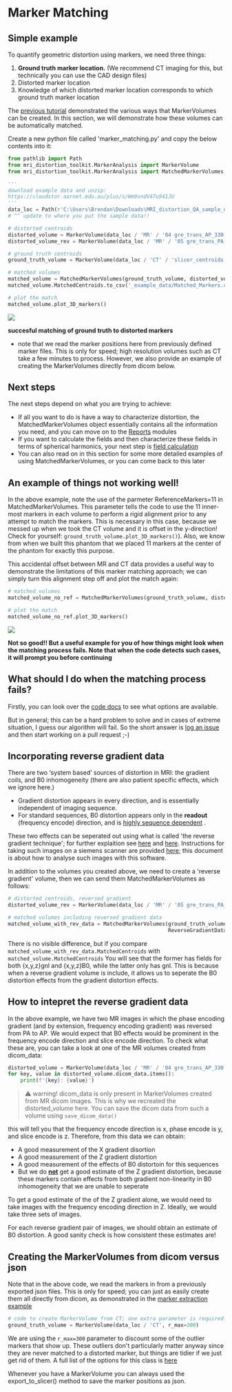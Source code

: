 # Marker Matching

## Simple example

To quantify geometric distortion using markers, we need three things:

1. **Ground truth marker location.** (We recommend CT imaging for this, but technically you can use the CAD design files)
2. Distorted marker location
3. Knowledge of which distorted marker location corresponds to which ground truth marker location

The [previous tutorial](https://image-x-institute.github.io/mri_distortion_toolkit/marker_extraction.html) demonstrated the various ways that MarkerVolumes can be created. In this section, we will demonstrate how these volumes can  be automatically matched.

Create a new python file called 'marker_matching.py' and copy the below contents into it:

````python
from pathlib import Path
from mri_distortion_toolkit.MarkerAnalysis import MarkerVolume
from mri_distortion_toolkit.MarkerAnalysis import MatchedMarkerVolumes

'''
download example data and unzip:
https://cloudstor.aarnet.edu.au/plus/s/Wm9vndV47u941JU
'''
data_loc = Path(r'C:\Users\Brendan\Downloads\MRI_distortion_QA_sample_data(1)\MRI_distortion_QA_sample_data')
# ^^ update to where you put the sample data!!

# distorted centroids
distorted_volume = MarkerVolume(data_loc / 'MR' / '04 gre_trans_AP_330' / 'slicer_centroids.mrk.json', verbose=False)
distorted_volume_rev = MarkerVolume(data_loc / 'MR' / '05 gre_trans_PA_330' / 'slicer_centroids.mrk.json', verbose=False)

# ground truth centroids
ground_truth_volume = MarkerVolume(data_loc / 'CT' / 'slicer_centroids.mrk.json', verbose=False)

# matched volumes
matched_volume = MatchedMarkerVolumes(ground_truth_volume, distorted_volume,                  ReferenceMarkers=11)
matched_volume.MatchedCentroids.to_csv('_example_data/Matched_Markers.csv')  # for use in later examples

# plot the match
matched_volume.plot_3D_markers()
````
![](__resources/marker_match.png)

**succesful matching of ground truth to distorted markers**

- note that we read the marker positions here from previously defined marker files. This is only for speed; high resolution volumes such as CT take a few minutes to process. However, we also provide an example of creating the MarkerVolumes directly from dicom below.

## Next steps

The next steps depend on what you are trying to achieve:

- If all you want to do is have a way to characterize distortion, the MatchedMarkerVolumes object essentially contains all the information you need, and you can move on to the [Reports](https://image-x-institute.github.io/mri_distortion_toolkit/reporting.html) modules
- If you want to calculate the fields and then characterize these fields in terms of spherical harmonics, your next step is [field calculation](https://image-x-institute.github.io/mri_distortion_toolkit/field_calculation.html)
- You can also read on in this section for some more detailed examples of using MatchedMarkerVolumes, or you can come back to this later


## An example of things not working well!

In the above example, note the use of the parmeter ReferenceMarkers=11 in  MatchedMarkerVolumes. This parameter tells the code to use the 11 inner-most markers in each volume to perform a rigid alignment prior to any attempt to match the markers. This is necessary in this case, because we messed up when we took the CT volume and it is offset in the y-direction! Check for yourself: ```ground_truth_volume.plot_3D_markers()```). Also, we know from when we built this phantom that we placed 11 markers at the center of the phantom for exactly this purpose.

This accidental offset between MR and CT data provides a useful way to demonstrate the limitations of this marker matching approach; we can simply turn this alignment step off and plot the match again:

````python
# matched volumes
matched_volume_no_ref = MatchedMarkerVolumes(ground_truth_volume, distorted_volume)

# plot the match
matched_volume_no_ref.plot_3D_markers()
````

![](__resources/marker_match_failure.png)

**Not so good!! But a useful example for you of how things might look when the matching process fails. Note that when the code detects such cases, it will prompt you before continuing** 

## What should I do when the matching process fails?

Firstly, you can look over the [code docs](https://image-x-institute.github.io/mri_distortion_toolkit/code_docs.html#mri_distortion_toolkit.MarkerAnalysis.MatchedMarkerVolumes) to see what options are available.

But in general; this can be a hard problem to solve and in cases of extreme situation, I guess our algorithm will fail. So the short answer is [log an issue](https://github.com/image-x-institute/mri_distortion_toolkit) and then start working on a pull request ;-)

## Incorporating reverse gradient data

There are two ‘system based’ sources of distortion in MRI: the  gradient coils, and B0 inhomogeneity (there are also patient specific  effects, which we ignore here.)

- Gradient distortion appears in every direction, and is essentially independent of imaging sequence.
- For standard sequences, B0 distortion appears only in the **readout** (frequency encode) direction, and is [highly sequence dependent](https://pubmed.ncbi.nlm.nih.gov/19810464/) .

These two effects can be seperated out using what is called 'the reverse gradient technique'; for further explaition see [here](https://pubmed.ncbi.nlm.nih.gov/19810464/) and [here](https://aapm.onlinelibrary.wiley.com/doi/full/10.1002/mp.14695). Instructions for taking such images on a siemens scanner are provided [here](https://image-x-institute.github.io/mri_distortion_toolkit/phantom_imaging.html#separation-of-b0-gradient-distortion-effects); this document is about how to analyse such images with this software.

In addition to the volumes you created above, we need to create a 'reverse gradient' volume, then we can send them MatchedMarkerVolumes as follows:

````python
# distorted centroids, reversed gradient
distorted_volume_rev = MarkerVolume(data_loc / 'MR' / '05 gre_trans_PA_330' / 'slicer_centroids.mrk.json', verbose=False)

# matched volumes including reversed gradient data
matched_volume_with_rev_data = MatchedMarkerVolumes(ground_truth_volume, distorted_volume,
                                                    ReverseGradientData=distorted_volume_rev, ReferenceMarkers=11)
````

There is no visible difference, but if you compare ```matched_volume_with_rev_data.MatchedCentroids``` with ```matched_volume.MatchedCentroids``` You will see that the former has fields for both {x,y,z}gnl and {x,y,z}B0, while the latter only has gnl. This is because when a reverse gradient volume is include, it allows us to seperate the B0 distortion effects from the gradient distortion effects.

## How to intepret the reverse gradient data

In the above example, we have two MR images in which the phase encoding gradient (and by extension, frequency encoding gradient) was reversed from PA to AP.  We would expect that B0 effects would be prominent in the frequency encode direction and slice encode direction. To check what these are, you can take a look at one of the MR volumes created from dicom_data:

````python
distorted_volume = MarkerVolume(data_loc / 'MR' / '04 gre_trans_AP_330', verbose=False)
for key, value in distorted_volume.dicom_data.items():
    print(f'{key}: {value}')
````

> :warning: warning! dicom_data is only present in MarkerVolumes created from MR dicom images. This is why we recreated the distorted_volume here. You can save the dicom data from such a volume using ```save_dicom_data()```

this will tell you that the frequency encode direction is x, phase encode is y, and slice encode is z. Therefore, from this data we can obtain:

- A good measurement of the X gradient disortion
- A good measurement of the Z gradient distortion
- A good measurement of the effects of B0 distortoin for this sequences
- But we do **<u>not</u>** get a good estimate of the Z gradient distortion, because these markers contain effects from both gradient non-linearity in B0 inhomogeneity that we are unable to seperate

To get a good estimate of the  of the Z gradient alone, we would need to take images with the frequency encoding direction in Z. Ideally, we would take three sets of images.

For each reverse gradient pair of images, we should obtain an estimate of B0 distortion. A good sanity check is how consistent these estimates are!

## Creating the MarkerVolumes from dicom versus json

Note that in the above code, we read the markers in from a previously exported json files. This is only for speed; you can just as easily create them all directly from dicom, as demonstrated in the [marker extraction example](https://image-x-institute.github.io/mri_distortion_toolkit/marker_extraction.html) 

```python
# code to create MarkerVolume from CT; one extra parameter is required:
ground_truth_volume = MarkerVolume(data_loc / 'CT', r_max=300)
```

We are using the ```r_max=300``` parameter to discount some of the outlier markers that show up. These outliers don't particularly matter anyway since they are never matched to a distorted marker, but things are tidier if we just get rid of them. A full list of the options for this class is [here](https://image-x-institute.github.io/MRI_DistortionQA/code_docs.html#module-MRI_DistortionQA.MarkerAnalysis)

Whenever you have a MarkerVolume you can always used the export_to_slicer() method to save the marker positions as json.

